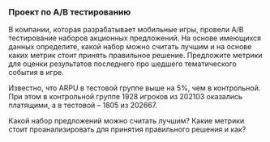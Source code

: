 <h3> Проект по A/B тестированию </h3>
В компании, которая разрабатывает мобильные игры, провели A/B тестирование наборов акционных предложений. На основе имеющихся данных определите, какой набор можно считать лучшим и на основе каких метрик стоит принять правильное решение. Предложите метрики для оценки результатов последнего про  шедшего тематического события в игре.
  

Известно, что ARPU в тестовой группе выше на 5%, чем в контрольной. При этом в контрольной группе 1928 игроков из 202103 оказались платящими, а в тестовой – 1805 из 202667. 

Какой набор предложений можно считать лучшим? Какие метрики стоит проанализировать для принятия правильного решения и как?
